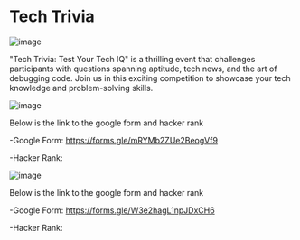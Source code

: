 # Tech Trivia



![image](https://github.com/thinkaiipec/Tech-Trivia/assets/147975727/7b011489-f3eb-4fad-a722-a3870c483def)


"Tech Trivia: Test Your Tech IQ" is a thrilling event that challenges participants with questions spanning aptitude, tech news, and the art of debugging code. Join us in this exciting competition to showcase your tech knowledge and problem-solving skills.



![image](https://github.com/thinkaiipec/Tech-Trivia/assets/147975727/955cd493-4297-4471-a847-97e7268943f3)

Below is the link to the google form and hacker rank

-Google Form: https://forms.gle/mRYMb2ZUe2BeogVf9

-Hacker Rank: 

![image](https://github.com/thinkaiipec/Tech-Trivia/assets/147975727/bea6d126-fa2f-4a38-a4d0-72758f4eb31d)

Below is the link to the google form and hacker rank

-Google Form: https://forms.gle/W3e2hagL1npJDxCH6

-Hacker Rank: 
